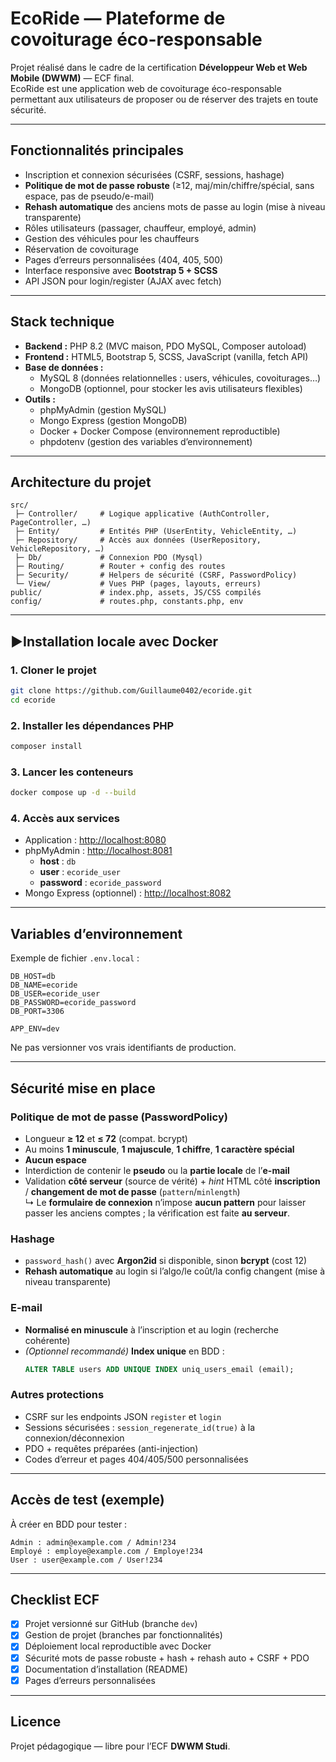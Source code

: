 # EcoRide — Plateforme de covoiturage éco-responsable

Projet réalisé dans le cadre de la certification **Développeur Web et Web Mobile (DWWM)** — ECF final.  
EcoRide est une application web de covoiturage éco-responsable permettant aux utilisateurs de proposer ou de réserver des trajets en toute sécurité.

---

## Fonctionnalités principales

- Inscription et connexion sécurisées (CSRF, sessions, hashage)
- **Politique de mot de passe robuste** (≥12, maj/min/chiffre/spécial, sans espace, pas de pseudo/e-mail)
- **Rehash automatique** des anciens mots de passe au login (mise à niveau transparente)
- Rôles utilisateurs (passager, chauffeur, employé, admin)
- Gestion des véhicules pour les chauffeurs
- Réservation de covoiturage
- Pages d’erreurs personnalisées (404, 405, 500)
- Interface responsive avec **Bootstrap 5 + SCSS**
- API JSON pour login/register (AJAX avec fetch)
---

## Stack technique

- **Backend :** PHP 8.2 (MVC maison, PDO MySQL, Composer autoload)  
- **Frontend :** HTML5, Bootstrap 5, SCSS, JavaScript (vanilla, fetch API)  
- **Base de données :**
  - MySQL 8 (données relationnelles : users, véhicules, covoiturages…)  
  - MongoDB (optionnel, pour stocker les avis utilisateurs flexibles)  
- **Outils :**
  - phpMyAdmin (gestion MySQL)  
  - Mongo Express (gestion MongoDB)  
  - Docker + Docker Compose (environnement reproductible)  
  - phpdotenv (gestion des variables d’environnement)  

---

## Architecture du projet

```
src/
 ├─ Controller/     # Logique applicative (AuthController, PageController, …)
 ├─ Entity/         # Entités PHP (UserEntity, VehicleEntity, …)
 ├─ Repository/     # Accès aux données (UserRepository, VehicleRepository, …)
 ├─ Db/             # Connexion PDO (Mysql)
 ├─ Routing/        # Router + config des routes
 ├─ Security/       # Helpers de sécurité (CSRF, PasswordPolicy)
 └─ View/           # Vues PHP (pages, layouts, erreurs)
public/             # index.php, assets, JS/CSS compilés
config/             # routes.php, constants.php, env
```

---

## ▶Installation locale avec Docker

### 1. Cloner le projet
```bash
git clone https://github.com/Guillaume0402/ecoride.git
cd ecoride
```

### 2. Installer les dépendances PHP
```bash
composer install
```

### 3. Lancer les conteneurs
```bash
docker compose up -d --build
```

### 4. Accès aux services
- Application : [http://localhost:8080](http://localhost:8080)  
- phpMyAdmin : [http://localhost:8081](http://localhost:8081)  
  - **host** : `db`  
  - **user** : `ecoride_user`  
  - **password** : `ecoride_password`  
- Mongo Express (optionnel) : [http://localhost:8082](http://localhost:8082)  

---

## Variables d’environnement

Exemple de fichier `.env.local` :

```
DB_HOST=db
DB_NAME=ecoride
DB_USER=ecoride_user
DB_PASSWORD=ecoride_password
DB_PORT=3306

APP_ENV=dev
```

Ne pas versionner vos vrais identifiants de production.  

---

## Sécurité mise en place

### Politique de mot de passe (PasswordPolicy)
- Longueur **≥ 12** et **≤ 72** (compat. bcrypt)
- Au moins **1 minuscule**, **1 majuscule**, **1 chiffre**, **1 caractère spécial**
- **Aucun espace**
- Interdiction de contenir le **pseudo** ou la **partie locale** de l’**e-mail**
- Validation **côté serveur** (source de vérité) + *hint* HTML côté **inscription** / **changement de mot de passe** (`pattern`/`minlength`)  
  ↳ Le **formulaire de connexion** n’impose **aucun pattern** pour laisser passer les anciens comptes ; la vérification est faite **au serveur**.

### Hashage
- `password_hash()` avec **Argon2id** si disponible, sinon **bcrypt** (cost 12)
- **Rehash automatique** au login si l’algo/le coût/la config changent (mise à niveau transparente)

### E-mail
- **Normalisé en minuscule** à l’inscription et au login (recherche cohérente)
- *(Optionnel recommandé)* **Index unique** en BDD :
    ```sql
  ALTER TABLE users ADD UNIQUE INDEX uniq_users_email (email);
    ```
 

### Autres protections
- CSRF sur les endpoints JSON `register` et `login`
- Sessions sécurisées : `session_regenerate_id(true)` à la connexion/déconnexion
- PDO + requêtes préparées (anti-injection)
- Codes d’erreur et pages 404/405/500 personnalisées
 
---

## Accès de test (exemple)

À créer en BDD pour tester :  
```
Admin : admin@example.com / Admin!234
Employé : employe@example.com / Employe!234
User : user@example.com / User!234
```

---

## Checklist ECF

- [x] Projet versionné sur GitHub (branche `dev`)  
- [x] Gestion de projet (branches par fonctionnalités)  
- [x] Déploiement local reproductible avec Docker  
- [x] Sécurité mots de passe robuste + hash + rehash auto + CSRF + PDO  
- [x] Documentation d’installation (README)  
- [x] Pages d’erreurs personnalisées  

---

## Licence
Projet pédagogique — libre pour l’ECF **DWWM Studi**.